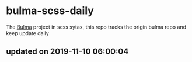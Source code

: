 # bulma-scss-daily

The [Bulma](https://bulma.io/) project in scss sytax, this repo tracks the origin bulma repo and keep update daily

## updated on 2019-11-10 06:00:04
